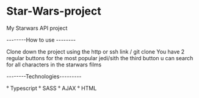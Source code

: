 # Star-Wars-project
My Starwars API project

--------How to use --------

Clone down the project using the http or ssh link / git clone 
You have 2 regular buttons for the most popular jedi/sith
the third button u can search for all characters in the starwars films

--------Technologies---------

° Typescript
° SASS
° AJAX
° HTML




